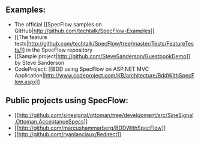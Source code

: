 ## Examples:
* The official [[SpecFlow samples on GitHub|http://github.com/techtalk/SpecFlow-Examples]]
* [[The feature tests|http://github.com/techtalk/SpecFlow/tree/master/Tests/FeatureTests/]] in the SpecFlow repository
* [[Sample project|http://github.com/SteveSanderson/GuestbookDemo]] by Steve Sanderson
* CodeProject: [[BDD using SpecFlow on ASP.NET MVC Application|http://www.codeproject.com/KB/architecture/BddWithSpecFlow.aspx]]

## Public projects using SpecFlow:

* [[http://github.com/sinesignal/ottoman/tree/development/src/SineSignal.Ottoman.AcceptanceSpecs]]
* [[http://github.com/marcushammarberg/BDDWithSpecFlow]]
* [[http://github.com/ryanlanciaux/Redirect]]